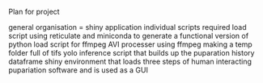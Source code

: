 Plan for project 

general organisation = shiny application 
individual scripts required 
load script using reticulate and miniconda to generate a functional version of python 
load script for ffmpeg 
AVI processer using ffmpeg making a temp folder full of tifs 
yolo inference script that builds up the puparation history dataframe 
shiny environment that loads three steps of human interacting pupariation software and is used as a GUI 

